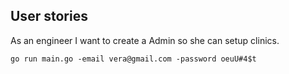 ## User stories
As an engineer I want to create a Admin so she can setup clinics.

```
go run main.go -email vera@gmail.com -password oeuU#4$t
```
